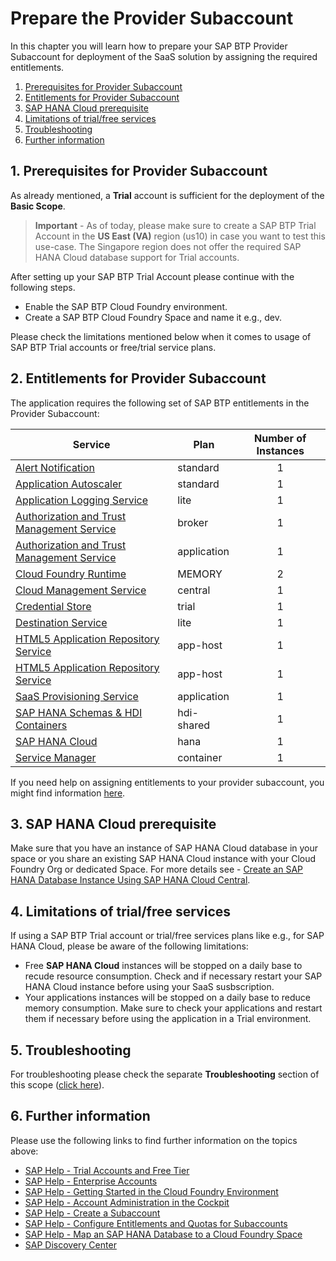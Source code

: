 # Prepare the Provider Subaccount

In this chapter you will learn how to prepare your SAP BTP Provider Subaccount for deployment of the SaaS solution by assigning the required entitlements. 

1. [Prerequisites for Provider Subaccount](#1-Prerequisites-for-Provider-Subaccount)
2. [Entitlements for Provider Subaccount](#2-Entitlements-for-Provider-Subaccount)
3. [SAP HANA Cloud prerequisite](#3-SAP-HANA-Cloud-prerequisite)
4. [Limitations of trial/free services](#4-Limitations-of-trial/free-services)
5. [Troubleshooting](#5-Troubleshooting)
6. [Further information](#6-Further-Information)


## 1. Prerequisites for Provider Subaccount

As already mentioned, a **Trial** account is sufficient for the deployment of the **Basic Scope**. 

> **Important** - As of today, please make sure to create a SAP BTP Trial Account in the **US East (VA)** region (us10) in case you want to test this use-case. The Singapore region does not offer the required SAP HANA Cloud database support for Trial accounts.

After setting up your SAP BTP Trial Account please continue with the following steps.

* Enable the SAP BTP Cloud Foundry environment.
* Create a SAP BTP Cloud Foundry Space and name it e.g., dev.

Please check the limitations mentioned below when it comes to usage of SAP BTP Trial accounts or free/trial service plans. 

## 2. Entitlements for Provider Subaccount

The application requires the following set of SAP BTP entitlements in the Provider Subaccount:

| Service                           | Plan       | Number of Instances |
|-----------------------------------|------------|:-------------------:|
| [Alert Notification](https://discovery-center.cloud.sap/serviceCatalog/alert-notification?region=all)                        | standard      |     1    |
| [Application Autoscaler](https://discovery-center.cloud.sap/serviceCatalog/application-autoscaler/?service_plan=standard&region=all&commercialModel=cloud)                   | standard      |     1    |
| [Application Logging Service](https://discovery-center.cloud.sap/serviceCatalog/application-logging-service/?region=all)              | lite          |     1    |
| [Authorization and Trust Management Service](https://discovery-center.cloud.sap/serviceCatalog/authorization-and-trust-management-service?region=all&tab=feature)| broker        |     1    |
| [Authorization and Trust Management Service](https://discovery-center.cloud.sap/serviceCatalog/authorization-and-trust-management-service?region=all&tab=feature)| application   |     1    |
| [Cloud Foundry Runtime](https://discovery-center.cloud.sap/serviceCatalog/cloud-foundry-runtime?region=all)                     | MEMORY        |     2    |
|[Cloud Management Service](https://discovery-center.cloud.sap/serviceCatalog/cloud-management-service/?region=all)                 | central       |     1    |
| [Credential Store](https://discovery-center.cloud.sap/serviceCatalog/credential-store?region=all)                        | trial         |     1    |
| [Destination Service](https://discovery-center.cloud.sap/serviceCatalog/destination?service_plan=lite&region=all&commercialModel=cloud)                    | lite          |     1    |
| [HTML5 Application Repository Service](https://discovery-center.cloud.sap/serviceCatalog/html5-application-repository-service?region=all) |app-host|1|      | app-host      |     1    |
| [HTML5 Application Repository Service](https://discovery-center.cloud.sap/serviceCatalog/html5-application-repository-service?region=all) |app-host|1|     | app-runtime   |     1    |
| [SaaS Provisioning Service](https://discovery-center.cloud.sap/serviceCatalog/saas-provisioning-service?service_plan=application&region=all&commercialModel=cloud)                 | application   |     1    |
| [SAP HANA Schemas & HDI Containers](https://help.sap.com/docs/SAP_HANA_PLATFORM/3823b0f33420468ba5f1cf7f59bd6bd9/e28abca91a004683845805efc2bf967c.html?version=2.0.04&locale=en-US)       | hdi-shared    |     1    |
| [SAP HANA Cloud](https://discovery-center.cloud.sap/serviceCatalog/sap-hana-cloud?tab=customerreference&region=all)                            | hana          |     1    |
|[Service Manager](https://discovery-center.cloud.sap/serviceCatalog/service-manager/?region=all)                      |container     |     1    |

If you need help on assigning entitlements to your provider subaccount, you might find information [here](https://help.sap.com/docs/SERVICE_TICKET_INTELLIGENCE/fb95f4cf368448be94f0eaed1583f491/cda19c940bf5404c8e81770b0f879e82.html?locale=en-US).


## 3. SAP HANA Cloud prerequisite

Make sure that you have an instance of SAP HANA Cloud database in your space or you share an existing SAP HANA Cloud instance with your Cloud Foundry Org or dedicated Space. For more details see - [Create an SAP HANA Database Instance Using SAP HANA Cloud Central](https://developers.sap.com/tutorials/hana-cloud-mission-trial-2.html).


## 4. Limitations of trial/free services

If using a SAP BTP Trial account or trial/free services plans like e.g., for SAP HANA Cloud, please be aware of the following limitations:

- Free **SAP HANA Cloud** instances will be stopped on a daily base to recude resource consumption. Check and if necessary restart your SAP HANA Cloud instance before using your SaaS susbscription. 
- Your applications instances will be stopped on a daily base to reduce memory consumption. Make sure to check your applications and restart them if necessary before using the application in a Trial environment. 


## 5. Troubleshooting

For troubleshooting please check the separate **Troubleshooting** section of this scope ([click here](../10-troubleshooting/README.MD)).


## 6. Further information

Please use the following links to find further information on the topics above:

* [SAP Help - Trial Accounts and Free Tier](https://help.sap.com/docs/BTP/65de2977205c403bbc107264b8eccf4b/046f127f2a614438b616ccfc575fdb16.html?locale=en-US)
* [SAP Help - Enterprise Accounts](https://help.sap.com/docs/BTP/65de2977205c403bbc107264b8eccf4b/171511cc425c4e079d0684936486eee6.html)
* [SAP Help - Getting Started in the Cloud Foundry Environment](https://help.sap.com/docs/BTP/65de2977205c403bbc107264b8eccf4b/b328cc89ea14484d9655b8cfb8efb508.html?locale=en-US)
* [SAP Help - Account Administration in the Cockpit](https://help.sap.com/docs/BTP/65de2977205c403bbc107264b8eccf4b/8061ecc529d74465b2b9566a634943ec.html)
* [SAP Help - Create a Subaccount](https://help.sap.com/docs/BTP/65de2977205c403bbc107264b8eccf4b/05280a123d3044ae97457a25b3013918.html?locale=en-US)
* [SAP Help - Configure Entitlements and Quotas for Subaccounts](https://help.sap.com/docs/BTP/65de2977205c403bbc107264b8eccf4b/5ba357b4fa1e4de4b9fcc4ae771609da.html?locale=en-US)
* [SAP Help - Map an SAP HANA Database to a Cloud Foundry Space](https://help.sap.com/docs/HANA_CLOUD/9ae9104a46f74a6583ce5182e7fb20cb/1683421d02474567a54a81615e8e2c48.html?locale=en-US)
* [SAP Discovery Center](https://discovery-center.cloud.sap)